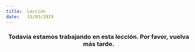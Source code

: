 ```yaml
---
title:  Lección
date:   15/03/2019
---
```


### <center>Todavía estamos trabajando en esta lección. Por favor, vuelva más tarde.</center>